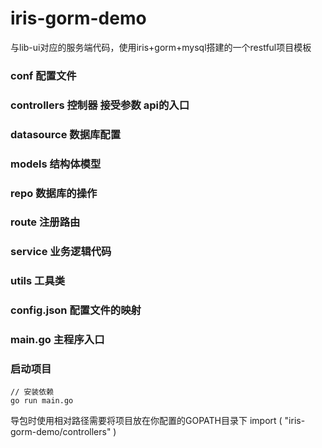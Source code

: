 # iris-gorm-demo
与lib-ui对应的服务端代码，使用iris+gorm+mysql搭建的一个restful项目模板
### conf  配置文件
### controllers  控制器 接受参数 api的入口
### datasource 数据库配置
### models  结构体模型
### repo 数据库的操作
### route  注册路由
### service 业务逻辑代码
### utils  工具类
### config.json 配置文件的映射
### main.go 主程序入口

### 启动项目
```
// 安装依赖
go run main.go
```
导包时使用相对路径需要将项目放在你配置的GOPATH目录下 import ( "iris-gorm-demo/controllers" )